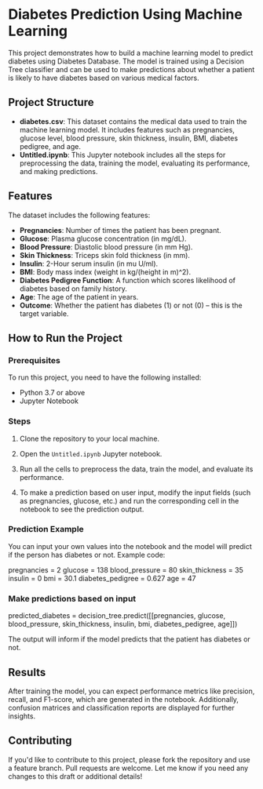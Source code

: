 # Diabetes Prediction Using Machine Learning

This project demonstrates how to build a machine learning model to predict diabetes using Diabetes Database. The model is trained using a Decision Tree classifier and can be used to make predictions about whether a patient is likely to have diabetes based on various medical factors.

## Project Structure

- **diabetes.csv**: This dataset contains the medical data used to train the machine learning model. It includes features such as pregnancies, glucose level, blood pressure, skin thickness, insulin, BMI, diabetes pedigree, and age.
- **Untitled.ipynb**: This Jupyter notebook includes all the steps for preprocessing the data, training the model, evaluating its performance, and making predictions.

## Features

The dataset includes the following features:
- **Pregnancies**: Number of times the patient has been pregnant.
- **Glucose**: Plasma glucose concentration (in mg/dL).
- **Blood Pressure**: Diastolic blood pressure (in mm Hg).
- **Skin Thickness**: Triceps skin fold thickness (in mm).
- **Insulin**: 2-Hour serum insulin (in mu U/ml).
- **BMI**: Body mass index (weight in kg/(height in m)^2).
- **Diabetes Pedigree Function**: A function which scores likelihood of diabetes based on family history.
- **Age**: The age of the patient in years.
- **Outcome**: Whether the patient has diabetes (1) or not (0) – this is the target variable.

## How to Run the Project

### Prerequisites

To run this project, you need to have the following installed:
- Python 3.7 or above
- Jupyter Notebook

### Steps

1. Clone the repository to your local machine.

2. Open the `Untitled.ipynb` Jupyter notebook.

3. Run all the cells to preprocess the data, train the model, and evaluate its performance.

4. To make a prediction based on user input, modify the input fields (such as pregnancies, glucose, etc.) and run the corresponding cell in the notebook to see the prediction output.

### Prediction Example

You can input your own values into the notebook and the model will predict if the person has diabetes or not. Example code:

pregnancies = 2
glucose = 138
blood_pressure = 80
skin_thickness = 35
insulin = 0
bmi = 30.1
diabetes_pedigree = 0.627
age = 47

### Make predictions based on input
predicted_diabetes = decision_tree.predict([[pregnancies, glucose, blood_pressure, skin_thickness, insulin, bmi, diabetes_pedigree, age]])


The output will inform if the model predicts that the patient has diabetes or not.

## Results

After training the model, you can expect performance metrics like precision, recall, and F1-score, which are generated in the notebook. Additionally, confusion matrices and classification reports are displayed for further insights.

## Contributing

If you'd like to contribute to this project, please fork the repository and use a feature branch. Pull requests are welcome.
Let me know if you need any changes to this draft or additional details!
